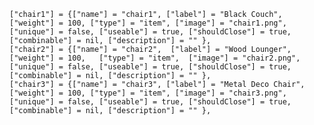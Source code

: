 
	["chair1"] = {["name"] = "chair1", ["label"] = "Black Couch", ["weight"] = 100, ["type"] = "item", ["image"] = "chair1.png", 		["unique"] = false, ["useable"] = true, ["shouldClose"] = true, ["combinable"] = nil, ["description"] = "" },
	["chair2"] = {["name"] = "chair2",  ["label"] = "Wood Lounger", ["weight"] = 100, 	["type"] = "item", 	["image"] = "chair2.png", 		["unique"] = false, ["useable"] = true, ["shouldClose"] = true,  ["combinable"] = nil, ["description"] = "" },
	["chair3"] = {["name"] = "chair3", ["label"] = "Metal Deco Chair", ["weight"] = 100, ["type"] = "item", ["image"] = "chair3.png", 		["unique"] = false, ["useable"] = true, ["shouldClose"] = true,  ["combinable"] = nil, ["description"] = "" },
	